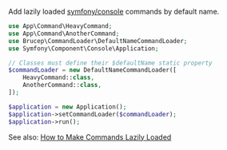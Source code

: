 Add lazily loaded [symfony/console](https://github.com/symfony/console) commands by default name.

```php
use App\Command\HeavyCommand;
use App\Command\AnotherCommand;
use Brucep\CommandLoader\DefaultNameCommandLoader;
use Symfony\Component\Console\Application;

// Classes must define their $defaultName static property
$commandLoader = new DefaultNameCommandLoader([
    HeavyCommand::class,
    AnotherCommand::class,
]);

$application = new Application();
$application->setCommandLoader($commandLoader);
$application->run();
```

See also: [How to Make Commands Lazily Loaded](https://symfony.com/doc/4.4/console/lazy_commands.html)
